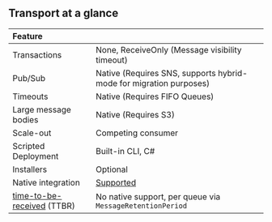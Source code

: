 ## Transport at a glance

| Feature                                            |                                                                    |
|:---------------------------------------------------|--------------------------------------------------------------------|
| Transactions                                       | None, ReceiveOnly (Message visibility timeout)                     |
| Pub/Sub                                            | Native (Requires SNS, supports hybrid-mode for migration purposes) |
| Timeouts                                           | Native (Requires FIFO Queues)                                      |
| Large message bodies                               | Native (Requires S3)                                               |
| Scale-out                                          | Competing consumer                                                 |
| Scripted Deployment                                | Built-in CLI, C#                                                   |
| Installers                                         | Optional                                                           |
| Native integration                                 | [Supported](native-integration.md)                                 |
| [time-to-be-received](#time-to-be-received) (TTBR) | No native support, per queue via `MessageRetentionPeriod`          |
